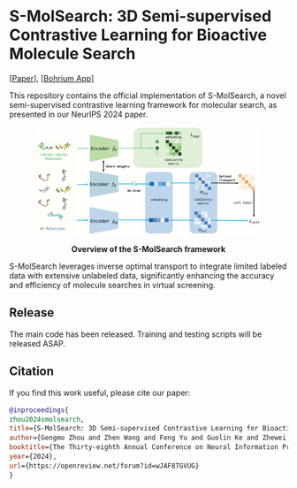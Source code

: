 # S-MolSearch: 3D Semi-supervised Contrastive Learning for Bioactive Molecule Search

[[Paper](https://openreview.net/pdf?id=wJAF8TGVUG)], [[Bohrium App](https://bohrium.dp.tech/apps/s-molsearch)]

This repository contains the official implementation of S-MolSearch, a novel semi-supervised contrastive learning framework for molecular search, as presented in our NeurIPS 2024 paper.

<p align="center"><img src="figure/overview.png" width=80%></p>
<p align="center"><b>Overview of the S-MolSearch framework</b></p>

 S-MolSearch leverages inverse optimal transport to integrate limited labeled data with extensive unlabeled data, significantly enhancing the accuracy and efficiency of molecule searches in virtual screening.



## Release
The main code has been released. Training and testing scripts will be released ASAP.

## Citation
If you find this work useful, please cite our paper:
```bibtex
@inproceedings{
zhou2024smolsearch,
title={S-MolSearch: 3D Semi-supervised Contrastive Learning for Bioactive Molecule Search},
author={Gengmo Zhou and Zhen Wang and Feng Yu and Guolin Ke and Zhewei Wei and Zhifeng Gao},
booktitle={The Thirty-eighth Annual Conference on Neural Information Processing Systems},
year={2024},
url={https://openreview.net/forum?id=wJAF8TGVUG}
}
```

